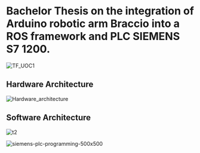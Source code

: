 # Bachelor Thesis on the integration of Arduino robotic arm Braccio into a ROS framework and PLC SIEMENS S7 1200.

![TF_UOC1](https://user-images.githubusercontent.com/34940932/82669333-91b84e80-9c3b-11ea-88b9-5c9851631f6d.jpg)



## Hardware Architecture


![Hardware_architecture](https://user-images.githubusercontent.com/34940932/83359413-6390e800-a37a-11ea-9a24-6591444c0e16.jpeg)

## Software Architecture

![t2](https://user-images.githubusercontent.com/34940932/82669575-fbd0f380-9c3b-11ea-9305-278a79cdf1bb.jpg)

![siemens-plc-programming-500x500](https://user-images.githubusercontent.com/34940932/82781970-82afe700-9e5b-11ea-91b0-50c0ee8aa689.jpg)
